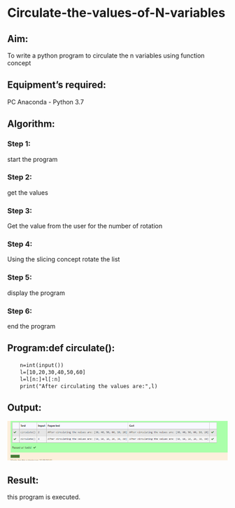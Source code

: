# Circulate-the-values-of-N-variables
## Aim:
To write a python program to circulate the n variables using function concept
## Equipment’s required:
PC
Anaconda - Python 3.7
## Algorithm: 
### Step 1:
start the program 
### Step 2: 
get the values
### Step 3: 
Get the value from the user for the number of rotation
### Step 4: 
Using the slicing concept rotate the list 
### Step 5:
display the program
### Step 6:
end the program
## Program:def circulate():
```
    n=int(input())
    l=[10,20,30,40,50,60]
    l=l[n:]+l[:n]
    print("After circulating the values are:",l)
```
## Output:
![output](.\circulateoutput.png)

## Result:
this program is executed.
